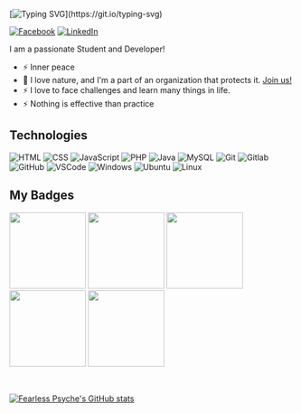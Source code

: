 [![Typing SVG](https://readme-typing-svg.herokuapp.com?font=comfortaa&color=FFFFFF&size=30&width=500&lines=Aspiring+Software+Engineer;Computer+Science+Student;Nice+to+meet+you!)](https://git.io/typing-svg)

[![Facebook](https://img.icons8.com/fluency/40/000000/facebook-new.png)](https://facebook.com/fearlesspsyche)
[![LinkedIn](https://img.icons8.com/fluency/40/000000/linkedin.png)](https://www.linkedin.com/login)

I am a passionate Student and Developer!

- ⚡ Inner peace
- 🌱 I love nature, and I'm a part of an organization that protects it. [Join us!][youthforourplanet]
- ⚡ I love to face challenges and learn many things in life.
- ⚡ Nothing is effective than practice

## Technologies

![HTML](https://img.icons8.com/color/48/000000/html-5--v1.png)
![CSS](https://img.icons8.com/color/48/000000/css3.png)
![JavaScript](https://img.icons8.com/color/48/000000/javascript--v1.png)
![PHP](https://img.icons8.com/color/48/000000/php.png)
![Java](https://img.icons8.com/color/48/000000/java-coffee-cup-logo--v1.png)
![MySQL](https://img.icons8.com/color/48/000000/mysql-logo.png)
![Git](https://img.icons8.com/color/48/git.png)
![Gitlab](https://img.icons8.com/color/48/gitlab.png)
![GitHub](https://img.icons8.com/stickers/48/000000/github.png)
![VSCode](https://img.icons8.com/color/48/visual-studio-code-2019.png)
![Windows](https://img.icons8.com/color/48/windows-10.png)
![Ubuntu](https://img.icons8.com/color/48/ubuntu--v1.png)
![Linux](https://img.icons8.com/color/48/linux.png)

## My Badges
<p align="left">
<img src="https://user-images.githubusercontent.com/72861332/150822853-6a605458-8513-4a33-9e73-cdd104442780.png" width="135" height="135" />
<img src="https://user-images.githubusercontent.com/72861332/145699520-fcdc2e10-129e-442a-965a-d92437f87ed4.png" width="135" height="135" />
<img src="https://user-images.githubusercontent.com/72861332/143734761-b7c76b3d-ac52-44ad-a8ef-9b8a52176687.png" width="135" height="135" />
<img src="https://user-images.githubusercontent.com/72861332/143734983-19212e83-eea0-4876-a98e-94d79631dd8b.png" width="135" height="135" />
<img src="https://user-images.githubusercontent.com/72861332/143735091-d86a1b5c-38a8-4ca1-998c-b3dc525f40af.png" width="135" height="135" />
</p>

<br />

[![Fearless Psyche's GitHub stats](https://github-readme-stats.vercel.app/api?username=Fearlesspsyche&show_icons=true&theme=radical)](https://github.com/Fearlesspsyche/github-readme-stats)

<br />



[youthforourplanet]: https://youthforourplanet.com

